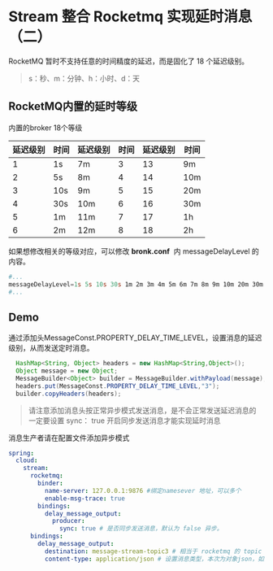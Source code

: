 # Stream 整合 Rocketmq 实现延时消息（二）

RocketMQ 暂时不支持任意的时间精度的延迟，而是固化了 18 个延迟级别。

> s：秒、m：分钟、h：小时、d：天


## RocketMQ内置的延时等级

内置的broker 18个等级

|延迟级别|时间|延迟级别|时间|延迟级别|时间|
|---|---|---|---|---|---|
|1|1s|7m|3|13|9m|
|2|5s|8m|4|14|10m|
|3|10s|9m|5|15|20m|
|4|30s|10m|6|16|30m|
|5|1m|11m|7|17|1h|
|6|2m|12m|8|18|2h|



如果想修改相关的等级对应，可以修改 **bronk.conf**   内 messageDelayLevel 的内容。

```PowerShell
#...
messageDelayLevel=1s 5s 10s 30s 1m 2m 3m 4m 5m 6m 7m 8m 9m 10m 20m 30m 1h 2h
#...
```


## Demo

通过添加头MessageConst.PROPERTY_DELAY_TIME_LEVEL，设置消息的延迟级别，从而发送定时消息。

```java
  HashMap<String, Object> headers = new HashMap<String,Object>();
  Object message = new Object;
  MessageBuilder<Object> builder = MessageBuilder.withPayload(message);
  headers.put(MessageConst.PROPERTY_DELAY_TIME_LEVEL,"3");
  builder.copyHeaders(headers);
```


> 请注意添加消息头按正常异步模式发送消息，是不会正常发送延迟消息的<br />一定要设置 sync： true 开启同步发送消息才能实现延时消息


消息生产者请在配置文件添加异步模式

```yaml
spring:
  cloud:
    stream:
      rocketmq:
        binder:
          name-server: 127.0.0.1:9876 #绑定namesever 地址，可以多个
          enable-msg-trace: true
        bindings:
          delay_message_output:
            producer:
              sync: true # 是否同步发送消息，默认为 false 异步。     
      bindings:
        delay_message_output:
          destination: message-stream-topic3 # 相当于 rocketmq 的 topic
          content-type: application/json # 设置消息类型，本次为对象json，如果是文本则设置“text/plain”
```

